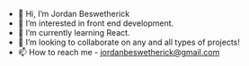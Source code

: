 - 👋 Hi, I’m Jordan Beswetherick
- 👀 I’m interested in front end development.
- 🌱 I’m currently learning React.
- 💞️ I’m looking to collaborate on any and all types of projects!
- 📫 How to reach me - jordanbeswetherick@gmail.com

<!---
jbeswetherick/jbeswetherick is a ✨ special ✨ repository because its `README.md` (this file) appears on your GitHub profile.
You can click the Preview link to take a look at your changes.
--->

